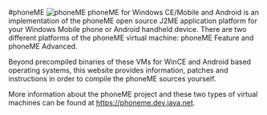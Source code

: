 #phoneME
![phoneME](http://davy.preuveneers.be/phoneme/public/icon/logo.png)
phoneME for Windows CE/Mobile and Android is an implementation of the phoneME open source J2ME application platform for your Windows Mobile phone or Android handheld device. There are two different platforms of the phoneME virtual machine: phoneME Feature and phoneME Advanced.

Beyond precompiled binaries of these VMs for WinCE and Android based operating systems, this website provides information, patches and instructions in order to compile the phoneME sources yourself. 

More information about the phoneME project and these two types of virtual machines can be found at https://phoneme.dev.java.net. 
